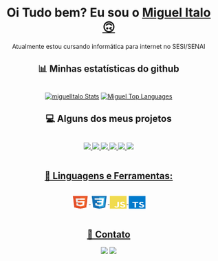 <div>
  <h1 align="center">
    Oi Tudo bem? Eu sou o 
    <a href="https://www.linkedin.com/in/miguel-italo-1136b7243/" target="_blank">Miguel Italo 🙃</a>
  </h1>
  <div align="center">
    <p>Atualmente estou cursando informática para internet no SESI/SENAI</p>
  </div>
</div>


<div align="center">
  <h2>📊 Minhas estatísticas do github</h2><br>
    <a href="https://github.com/miguelItalo/miguelItalo.git"><img alt="miguelItalo Stats" height="180em" width="410em" src="https://github-readme-stats.vercel.app/api?username=miguelItalo&show_icons=true&count_private=true&theme=merko&hide_border=true" /></a>
    <a href="https://github.com/miguelItalo/miguelItalo.git"><img alt="Miguel Top Languages" height="180em" width="410em" src="https://github-readme-stats.vercel.app/api/top-langs/?username=miguelItalo&langs_count=8&count_private=true&layout=compact&theme=merko&hide_border=true&" /></a>
</div>


<div align="center">
  <h2>💻 Alguns dos meus projetos</h2><br>
  <a href="https://github.com/miguelItalo/js-developer-portfolio.git"><img src="https://github-readme-stats.vercel.app/api/pin/?username=miguelItalo&repo=js-developer-portfolio&theme=merko&hide_border=true" />
  <a href="https://github.com/miguelItalo/js-developer-pokedex.git"><img src="https://github-readme-stats.vercel.app/api/pin/?username=miguelItalo&repo=js-developer-pokedex&theme=merko&hide_border=true" />
  <a href="https://github.com/miguelItalo/desafio01-ts"><img src="https://github-readme-stats.vercel.app/api/pin/?username=miguelItalo&repo=desafio01-ts&theme=merko&hide_border=true" />
  <a href="https://github.com/miguelItalo/desafio02-ts"><img src="https://github-readme-stats.vercel.app/api/pin/?username=miguelItalo&repo=desafio02-ts&theme=merko&hide_border=true" />
  <a href="https://github.com/miguelItalo/miguelItalo.git"><img src="https://github-readme-stats.vercel.app/api/pin/?username=miguelItalo&repo=Netflix-clone&theme=merko&hide_border=true" />
  <a href="https://github.com/miguelItalo/miguelItalo.git"><img src="https://github-readme-stats.vercel.app/api/pin/?username=miguelItalo&repo=nlw-10-copa&theme=merko&hide_border=true" />
</div>

    
<div align="center" valign="top"><br>
  <h2>🚀 Linguagens e Ferramentas:</h2><br>
  <img align="center" alt="HTML" height="30" width="40" src="https://raw.githubusercontent.com/devicons/devicon/master/icons/html5/html5-original.svg">
  <img align="center" alt="CSS" height="30" width="40" src="https://raw.githubusercontent.com/devicons/devicon/master/icons/css3/css3-original.svg">
  <img align="center" alt="Js" height="30" width="40" src="https://raw.githubusercontent.com/devicons/devicon/master/icons/javascript/javascript-plain.svg">
  <img align="center" alt="Ts" height="30" width="40" src="https://raw.githubusercontent.com/devicons/devicon/master/icons/typescript/typescript-plain.svg">
<!--   <img align="center" alt="nodejs" height="30" width="40" src="https://cdn.worldvectorlogo.com/logos/nodejs-icon.svg"> -->
<!--   <img align="center" alt="git" height="30" width="40" src="https://raw.githubusercontent.com/devicons/devicon/master/icons/git/git-original.svg"> -->
<!--   <img align="center" alt="github" height="35" width="35" src="/assets/GitHub.png"> -->
</div><br>

    
<div align="center">
  <h2>📧 Contato</h2>
  <a href="https://www.linkedin.com/in/miguel-italo-1136b7243/" target="_blank"><img src="https://img.shields.io/badge/-LinkedIn-%230077B5?style=for-the-badge&logo=linkedin&logoColor=white" target="_blank"></a> 
  <a href="mailto:miguelitaloc@gmail.com"><img src="https://img.shields.io/badge/-Gmail-%23333?style=for-the-badge&logo=gmail&logoColor=red" target="_blank"></a>
</div>
